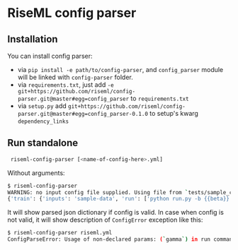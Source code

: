 # RiseML config parser

## Installation

You can install config parser:
* via `pip install -e path/to/config-parser`, and `config_parser` module will be linked with `config-parser` folder.
* via `requirements.txt`, just add `-e git+https://github.com/riseml/config-parser.git@master#egg=config_parser` to `requirements.txt`
* via `setup.py` add `git+https://github.com/riseml/config-parser.git@master#egg=config_parser-0.1.0` to setup's kwarg `dependency_links`
  
## Run standalone
 
```bash
 riseml-config-parser [<name-of-config-here>.yml]
```

Without arguments:
```bash
$ riseml-config-parser
WARNING: no input config file supplied. Using file from `tests/sample_config.yml`
{'train': {'inputs': 'sample-data', 'run': ['python run.py -b {{beta}}', 'mybinary {{optim}} {{enabled}} {{beta}} {{learning-rate}}'], 'image': {'name': 'riseml/base:latest-squashed', 'install': ['apt-get -y update', 'apt-get -y install python3-minimal python3-pip', 'pip3 install -r requirements.txt']}, 'hyperparams': {'max_parallel_experiments': 4}, 'framework': 'tensorflow', 'params': {'optim': 'rmsprop abcdef', 'learning_rate': [1.4, 2.9, 4.2], 'more_value': 1, 'enabled': True, 'beta': {'range': {'max': 1, 'step': 0.1, 'min': 0.1}}, 'something': ['test123', 'myvalue3']}, 'tensorflow': {'worker_count': 4, 'ps_count': 2, 'distributed': True, 'tensorboard': 'some/directory/with/summaries'}, 'resources': {'master': {'mem': 1024, 'gpus': 1, 'cpus': 4}, 'worker': {'mem': None, 'gpus': 2, 'cpus': None}, 'ps': None}}, 'repository': 'myRepoName', 'deploy': {'image': {'name': 'riseml/base:latest-squashed', 'install': 'apt-get -y update'}, 'run': 'python3 demo.py'}}
```

It will show parsed json dictionary if config is valid. 
In case when config is not valid, it will show description of `ConfigError` exception like this:
```bash
$ riseml-config-parser riseml.yml
ConfigParseError: Usage of non-declared params: (`gamma`) in run command `python run.py -b {{beta}} -g {{gamma}}`
```
